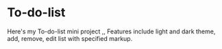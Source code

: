 # To-do-list
Here's my To-do-list mini project ,, Features include light and dark theme, add, remove, edit list with specified markup.
